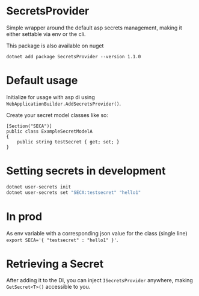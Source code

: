 # SecretsProvider

Simple wrapper around the default asp secrets management, making it either settable
via env or the cli.

This package is also available on nuget 

`dotnet add package SecretsProvider --version 1.1.0`

# Default usage

Initialize for usage with asp di using `WebApplicationBuilder.AddSecretsProvider()`.

Create your secret model classes like so:

```
[Section("SECA")]
public class ExampleSecretModelA
{
    public string testSecret { get; set; }
}
```

# Setting secrets in development

```bash
dotnet user-secrets init
dotnet user-secrets set "SECA:testsecret" "hello1"
```

# In prod

As env variable with a corresponding json value for the class (single line) `export SECA='{ "testsecret" : "hello1" }'`.

# Retrieving a Secret

After adding it to the DI, you can inject `ISecretsProvider` anywhere, making `GetSecret<T>()` accessible to you.


